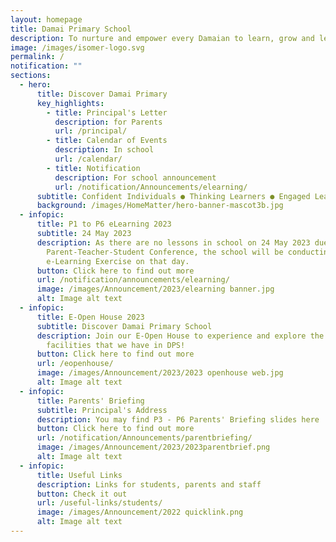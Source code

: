 ```yaml
---
layout: homepage
title: Damai Primary School
description: To nurture and empower every Damaian to learn, grow and lead.
image: /images/isomer-logo.svg
permalink: /
notification: ""
sections:
  - hero:
      title: Discover Damai Primary
      key_highlights:
        - title: Principal's Letter
          description: for Parents
          url: /principal/
        - title: Calendar of Events
          description: In school
          url: /calendar/
        - title: Notification
          description: For school announcement
          url: /notification/Announcements/elearning/
      subtitle: Confident Individuals ● Thinking Learners ● Engaged Leaders
      background: /images/HomeMatter/hero-banner-mascot3b.jpg
  - infopic:
      title: P1 to P6 eLearning 2023
      subtitle: 24 May 2023
      description: As there are no lessons in school on 24 May 2023 due to
        Parent-Teacher-Student Conference, the school will be conducting an
        e-Learning Exercise on that day.
      button: Click here to find out more
      url: /notification/announcements/elearning/
      image: /images/Announcement/2023/elearning banner.jpg
      alt: Image alt text
  - infopic:
      title: E-Open House 2023
      subtitle: Discover Damai Primary School
      description: Join our E-Open House to experience and explore the programmes and
        facilities that we have in DPS!
      button: Click here to find out more
      url: /eopenhouse/
      image: /images/Announcement/2023/2023 openhouse web.jpg
      alt: Image alt text
  - infopic:
      title: Parents' Briefing
      subtitle: Principal's Address
      description: You may find P3 - P6 Parents' Briefing slides here
      button: Click here to find out more
      url: /notification/Announcements/parentbriefing/
      image: /images/Announcement/2023/2023parentbrief.png
      alt: Image alt text
  - infopic:
      title: Useful Links
      description: Links for students, parents and staff
      button: Check it out
      url: /useful-links/students/
      image: /images/Announcement/2022 quicklink.png
      alt: Image alt text
---
```

